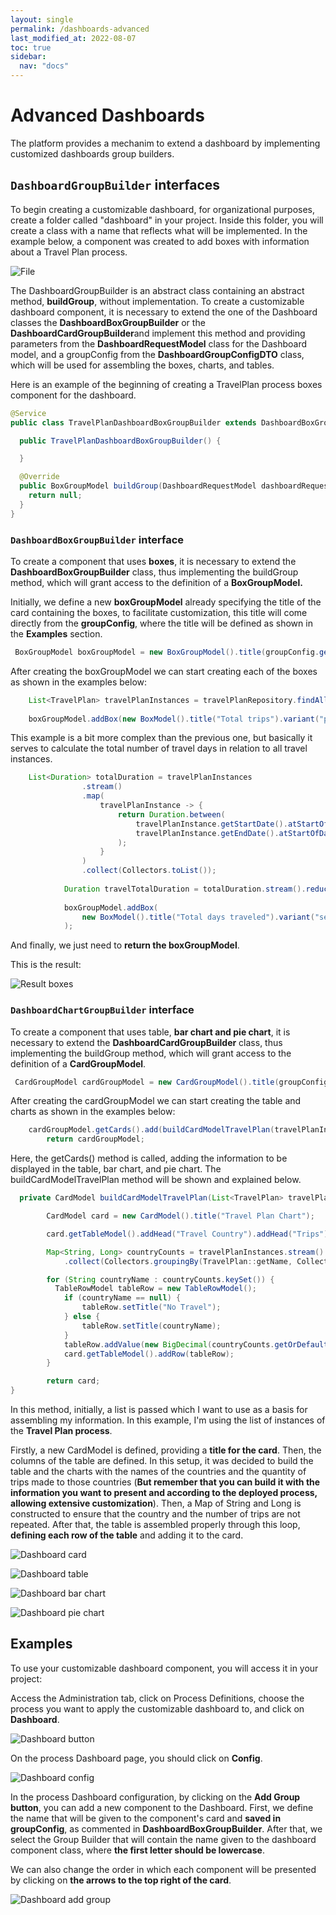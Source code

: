 ```yaml
---
layout: single
permalink: /dashboards-advanced
last_modified_at: 2022-08-07
toc: true
sidebar:
  nav: "docs"
---
```


# Advanced Dashboards

The platform provides a mechanim to extend a dashboard by implementing customized dashboards group builders.

## `DashboardGroupBuilder` interfaces

To begin creating a customizable dashboard, for organizational purposes, create a folder called "dashboard" in your project. Inside this folder, you will create a class with a name that reflects what will be implemented. In the example below, a component was created to add boxes with information about a Travel Plan process.

![File](assets/images/dashboard-advanced/pasta-dashboard.png)

The DashboardGroupBuilder is an abstract class containing an abstract method, <b>buildGroup</b>, without implementation. To create a customizable dashboard component, it is necessary to extend the one of the Dashboard classes the <b>DashboardBoxGroupBuilder</b> or the <b>DashboardCardGroupBuilder</b>and implement this method and providing parameters from the <b>DashboardRequestModel</b> class for the Dashboard model, and a groupConfig from the <b>DashboardGroupConfigDTO</b> class, which will be used for assembling the boxes, charts, and tables.

Here is an example of the beginning of creating a TravelPlan process boxes component for the dashboard.

```java
@Service
public class TravelPlanDashboardBoxGroupBuilder extends DashboardBoxGroupBuilder {

  public TravelPlanDashboardBoxGroupBuilder() {

  }

  @Override
  public BoxGroupModel buildGroup(DashboardRequestModel dashboardRequestModel, DashboardGroupConfigDTO dashboardGroupConfigDTO) {
    return null;
  }
}
```

### `DashboardBoxGroupBuilder` interface

To create a component that uses <b>boxes</b>, it is necessary to extend the <b>DashboardBoxGroupBuilder</b> class, thus implementing the buildGroup method, which will grant access to the definition of a <b>BoxGroupModel.</b>

Initially, we define a new <b>boxGroupModel</b> already specifying the title of the card containing the boxes, to facilitate customization, this title will come directly from the <b>groupConfig</b>, where the title will be defined as shown in the <b>Examples</b> section.

```java
 BoxGroupModel boxGroupModel = new BoxGroupModel().title(groupConfig.getTitle());
```

After creating the boxGroupModel we can start creating each of the boxes as shown in the examples below:

```java
    List<TravelPlan> travelPlanInstances = travelPlanRepository.findAll();
        
    boxGroupModel.addBox(new BoxModel().title("Total trips").variant("primary").value(String.valueOf(travelPlanInstances.size())));
```

This example is a bit more complex than the previous one, but basically it serves to calculate the total number of travel days in relation to all travel instances.

```java
    List<Duration> totalDuration = travelPlanInstances
                .stream()
                .map(
                    travelPlanInstance -> {
                        return Duration.between(
                            travelPlanInstance.getStartDate().atStartOfDay(),
                            travelPlanInstance.getEndDate().atStartOfDay()
                        );
                    }
                )
                .collect(Collectors.toList());
    
            Duration travelTotalDuration = totalDuration.stream().reduce(Duration.ZERO, Duration::plus);
    
            boxGroupModel.addBox(
                new BoxModel().title("Total days traveled").variant("secondary").value(String.valueOf(travelTotalDuration.toDays()))
            );
```

And finally, we just need to <b>return the boxGroupModel</b>.

This is the result:

![Result boxes](assets/images/dashboard-advanced/dashboard-advanced-box.png)

### `DashboardChartGroupBuilder` interface

To create a component that uses table, <b>bar chart and pie chart</b>, it is necessary to extend the <b>DashboardCardGroupBuilder</b> class, thus implementing the buildGroup method, which will grant access to the definition of a <b>CardGroupModel</b>.

```java
 CardGroupModel cardGroupModel = new CardGroupModel().title(groupConfig.getTitle());
```

After creating the cardGroupModel we can start creating the table and charts as shown in the examples below:

```java
    cardGroupModel.getCards().add(buildCardModelTravelPlan(travelPlanInstances));
        return cardGroupModel;
```

Here, the getCards() method is called, adding the information to be displayed in the table, bar chart, and pie chart. The buildCardModelTravelPlan method will be shown and explained below.

```java
  private CardModel buildCardModelTravelPlan(List<TravelPlan> travelPlanInstances){

        CardModel card = new CardModel().title("Travel Plan Chart");

        card.getTableModel().addHead("Travel Country").addHead("Trips");

        Map<String, Long> countryCounts = travelPlanInstances.stream()
            .collect(Collectors.groupingBy(TravelPlan::getName, Collectors.counting()));

        for (String countryName : countryCounts.keySet()) {
          TableRowModel tableRow = new TableRowModel();
            if (countryName == null) {
                tableRow.setTitle("No Travel");
            } else {
                tableRow.setTitle(countryName);
            }
            tableRow.addValue(new BigDecimal(countryCounts.getOrDefault(countryName, 0L)));
            card.getTableModel().addRow(tableRow);
        }

        return card;
}
```

In this method, initially, a list is passed which I want to use as a basis for assembling my information. In this example, I'm using the list of instances of the <b>Travel Plan process</b>.

Firstly, a new CardModel is defined, providing a <b>title for the card</b>. Then, the columns of the table are defined. In this setup, it was decided to build the table and the charts with the names of the countries and the quantity of trips made to those countries (<b>But remember that you can build it with the information you want to present and according to the deployed process, allowing extensive customization</b>). Then, a Map of String and Long is constructed to ensure that the country and the number of trips are not repeated. After that, the table is assembled properly through this loop, <b>defining each row of the table</b> and adding it to the card.

![Dashboard card](assets/images/dashboard-advanced/dashboard-advanced-chart.png)

![Dashboard table](assets/images/dashboard-advanced/dashboard-advanced-chart-table.png)

![Dashboard bar chart](assets/images/dashboard-advanced/dashboard-advanced-bar-chart.png)

![Dashboard pie chart](assets/images/dashboard-advanced/dashboard-advanced-pie-chart.png)

## Examples

To use your customizable dashboard component, you will access it in your project:

Access the Administration tab, click on Process Definitions, choose the process you want to apply the customizable dashboard to, and click on <b>Dashboard</b>.

![Dashboard button](assets/images/dashboard-advanced/dashboard-process-definition.png)

On the process Dashboard page, you should click on <b>Config</b>.

![Dashboard config](assets/images/dashboard-advanced/dashboard-advanced-config.png)

In the process Dashboard configuration, by clicking on the <b>Add Group button</b>, you can add a new component to the Dashboard. First, we define the name that will be given to the component's card and <b>saved in groupConfig</b>, as commented in <b>DashboardBoxGroupBuilder</b>. After that, we select the Group Builder that will contain the name given to the dashboard component class, where <b>the first letter should be lowercase</b>.

We can also change the order in which each component will be presented by clicking on <b>the arrows to the top right of the card</b>.

![Dashboard add group](assets/images/dashboard-advanced/dashboard-advanced-add-component.png)




